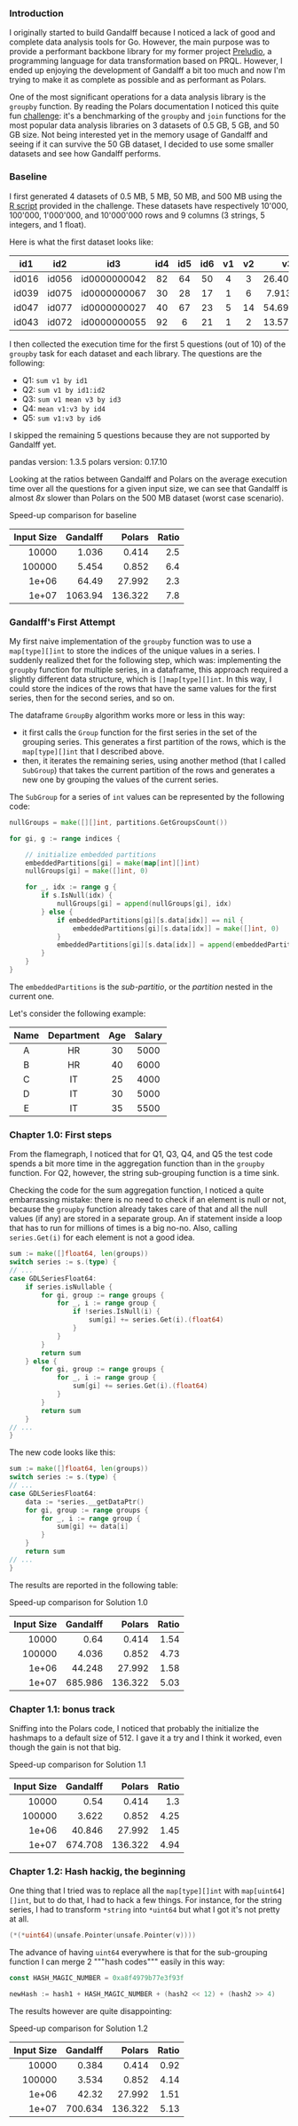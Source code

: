 ### Introduction

I originally started to build Gandalff because I noticed a lack of good and complete data analysis tools for Go. However, the main purpose was to provide a performant backbone library for my former project [Preludio](), a programming language for data transformation based on PRQL.
However, I ended up enjoying the development of Gandalff a bit too much and now I'm trying to make it as complete as possible and as performant as Polars.

One of the most significant operations for a data analysis library is the `groupby` function.
By reading the Polars documentation I noticed this quite fun [challenge](https://h2oai.github.io/db-benchmark/): it's a benchmarking of the `groupby` and `join` functions for the most popular data analysis libraries on 3 datasets of 0.5 GB, 5 GB, and 50 GB size.
Not being interested yet in the memory usage of Gandalff and seeing if it can survive the 50 GB dataset, I decided to use some smaller datasets and see how Gandalff performs.

### Baseline

I first generated 4 datasets of 0.5 MB, 5 MB, 50 MB, and 500 MB using the [R script](https://github.com/h2oai/db-benchmark/blob/master/_data/groupby-datagen.R) provided in the challenge. These datasets have respectively 10'000, 100'000, 1'000'000, and 10'000'000 rows and 9 columns (3 strings, 5 integers, and 1 float).

Here is what the first dataset looks like:

|  id1  |  id2  |     id3      | id4 | id5 | id6 | v1  | v2  |    v3     |
| :---: | :---: | :----------: | :-: | :-: | :-: | :-: | :-: | :-------: |
| id016 | id056 | id0000000042 | 82  | 64  | 50  |  4  |  3  | 26.407777 |
| id039 | id075 | id0000000067 | 30  | 28  | 17  |  1  |  6  | 7.913725  |
| id047 | id077 | id0000000027 | 40  | 67  | 23  |  5  | 14  | 54.691464 |
| id043 | id072 | id0000000055 | 92  |  6  | 21  |  1  |  2  | 13.573742 |

I then collected the execution time for the first 5 questions (out of 10) of the `groupby` task for each dataset and each library.
The questions are the following:

- Q1: `sum v1 by id1`
- Q2: `sum v1 by id1:id2`
- Q3: `sum v1 mean v3 by id3`
- Q4: `mean v1:v3 by id4`
- Q5: `sum v1:v3 by id6`

I skipped the remaining 5 questions because they are not supported by Gandalff yet.

pandas version: 1.3.5
polars version: 0.17.10

Looking at the ratios between Gandalff and Polars on the average execution time over all the questions for a given input size, we can see that Gandalff is almost _8x_ slower than Polars on the 500 MB dataset (worst case scenario).

Speed-up comparison for baseline

| Input Size | Gandalff |  Polars | Ratio |
| ---------: | -------: | ------: | ----: |
|      10000 |    1.036 |   0.414 |   2.5 |
|     100000 |    5.454 |   0.852 |   6.4 |
|      1e+06 |    64.49 |  27.992 |   2.3 |
|      1e+07 |  1063.94 | 136.322 |   7.8 |

### Gandalff's First Attempt

My first naive implementation of the `groupby` function was to use a `map[type][]int` to store the indices of the unique values in a series.
I suddenly realized thet for the following step, which was: implementing the `groupby` function for multiple series, in a dataframe, this approach required a slightly different data structure, which is `[]map[type][]int`. In this way, I could store the indices of the rows that have the same values for the first series, then for the second series, and so on.

The dataframe `GroupBy` algorithm works more or less in this way:

- it first calls the `Group` function for the first series in the set of the grouping series.
  This generates a first partition of the rows, which is the `map[type][]int` that I described above.
- then, it iterates the remaining series, using another method (that I called `SubGroup`) that takes the current partition of the rows and generates a new one by grouping the values of the current series.

The `SubGroup` for a series of `int` values can be represented by the following code:

```go
nullGroups = make([][]int, partitions.GetGroupsCount())

for gi, g := range indices {

    // initialize embedded partitions
    embeddedPartitions[gi] = make(map[int][]int)
    nullGroups[gi] = make([]int, 0)

    for _, idx := range g {
        if s.IsNull(idx) {
            nullGroups[gi] = append(nullGroups[gi], idx)
        } else {
            if embeddedPartitions[gi][s.data[idx]] == nil {
                embeddedPartitions[gi][s.data[idx]] = make([]int, 0)
            }
            embeddedPartitions[gi][s.data[idx]] = append(embeddedPartitions[gi][s.data[idx]], idx)
        }
    }
}
```

The `embeddedPartitions` is the _sub-partitio_, or the _partition_ nested in the current one.

Let's consider the following example:

| Name | Department | Age | Salary |
| :--: | :--------: | :-: | :----: |
|  A   |     HR     | 30  |  5000  |
|  B   |     HR     | 40  |  6000  |
|  C   |     IT     | 25  |  4000  |
|  D   |     IT     | 30  |  5000  |
|  E   |     IT     | 35  |  5500  |

### Chapter 1.0: First steps

From the flamegraph, I noticed that for Q1, Q3, Q4, and Q5 the test code spends a bit more time in the aggregation function than in the `groupby` function.
For Q2, however, the string sub-grouping function is a time sink.

Checking the code for the sum aggregation function, I noticed a quite embarrassing mistake: there is no need to check if an element is null or not, because the `groupby` function already takes care of that and all the null values (if any) are stored in a separate group.
An if statement inside a loop that has to run for millions of times is a big no-no.
Also, calling `series.Get(i)` for each element is not a good idea.

```go
sum := make([]float64, len(groups))
switch series := s.(type) {
// ...
case GDLSeriesFloat64:
    if series.isNullable {
        for gi, group := range groups {
            for _, i := range group {
                if !series.IsNull(i) {
                    sum[gi] += series.Get(i).(float64)
                }
            }
        }
        return sum
    } else {
        for gi, group := range groups {
            for _, i := range group {
                sum[gi] += series.Get(i).(float64)
            }
        }
        return sum
    }
// ...
}
```

The new code looks like this:

```go
sum := make([]float64, len(groups))
switch series := s.(type) {
// ...
case GDLSeriesFloat64:
    data := *series.__getDataPtr()
    for gi, group := range groups {
        for _, i := range group {
            sum[gi] += data[i]
        }
    }
    return sum
// ...
}
```

The results are reported in the following table:

Speed-up comparison for Solution 1.0

| Input Size | Gandalff |  Polars | Ratio |
| ---------: | -------: | ------: | ----: |
|      10000 |     0.64 |   0.414 |  1.54 |
|     100000 |    4.036 |   0.852 |  4.73 |
|      1e+06 |   44.248 |  27.992 |  1.58 |
|      1e+07 |  685.986 | 136.322 |  5.03 |

### Chapter 1.1: bonus track

Sniffing into the Polars code, I noticed that probably the initialize the hashmaps to a default size of 512.
I gave it a try and I think it worked, even though the gain is not that big.

Speed-up comparison for Solution 1.1

| Input Size | Gandalff |  Polars | Ratio |
| ---------: | -------: | ------: | ----: |
|      10000 |     0.54 |   0.414 |   1.3 |
|     100000 |    3.622 |   0.852 |  4.25 |
|      1e+06 |   40.846 |  27.992 |  1.45 |
|      1e+07 |  674.708 | 136.322 |  4.94 |

### Chapter 1.2: Hash hackig, the beginning

One thing that I tried was to replace all the `map[type][]int` with `map[uint64][]int`, but to do that, I had to hack a few things.
For instance, for the string series, I had to transform `*string` into `*uint64` but what I got it's not pretty at all.

```go
(*(*uint64)(unsafe.Pointer(unsafe.Pointer(v))))
```

The advance of having `uint64` everywhere is that for the sub-grouping function I can merge 2 """hash codes""" easily in this way:

```go
const HASH_MAGIC_NUMBER = 0xa8f4979b77e3f93f

newHash := hash1 + HASH_MAGIC_NUMBER + (hash2 << 12) + (hash2 >> 4)
```

The results however are quite disappointing:

Speed-up comparison for Solution 1.2

| Input Size | Gandalff |  Polars | Ratio |
| ---------: | -------: | ------: | ----: |
|      10000 |    0.384 |   0.414 |  0.92 |
|     100000 |    3.534 |   0.852 |  4.14 |
|      1e+06 |    42.32 |  27.992 |  1.51 |
|      1e+07 |  700.634 | 136.322 |  5.13 |

[](https://www.cockroachlabs.com/blog/vectorized-hash-joiner/)
